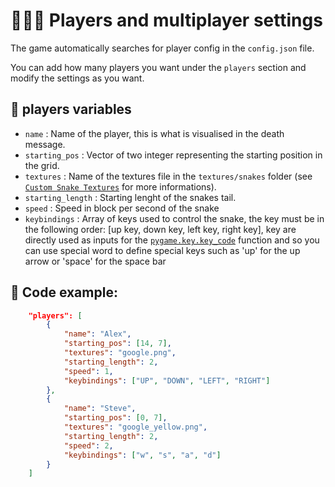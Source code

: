 # 🧑‍🤝‍🧑 Players and multiplayer settings

The game automatically searches for player config in the `config.json` file.

You can add how many players you want under the `players` section and modify the settings as you want.

## 📄 players variables

- `name` : Name of the player, this is what is visualised in the death message.
- `starting_pos` : Vector of two integer representing the starting position in the grid.
- `textures` : Name of the textures file in the `textures/snakes` folder (see [`Custom Snake Textures`](./textures/snakes.md) for more informations).
- `starting_length` : Starting lenght of the snakes tail.
- `speed` : Speed in block per second of the snake
- `keybindings` : Array of keys used to control the snake, the key must be in the following order: [up key, down key, left key, right key], key are directly used as inputs for the [`pygame.key.key_code`](https://www.pygame.org/docs/ref/key.html#pygame.key.key_code) function and so you can use special word to define special keys such as 'up' for the up arrow or 'space' for the space bar

## 🧪 Code example:

```json
    "players": [
        {
            "name": "Alex",
            "starting_pos": [14, 7],
            "textures": "google.png",
            "starting_length": 2,
            "speed": 1,
            "keybindings": ["UP", "DOWN", "LEFT", "RIGHT"]
        },
        {
            "name": "Steve",
            "starting_pos": [0, 7],
            "textures": "google_yellow.png",
            "starting_length": 2,
            "speed": 2,
            "keybindings": ["w", "s", "a", "d"]
        }
    ]
```
